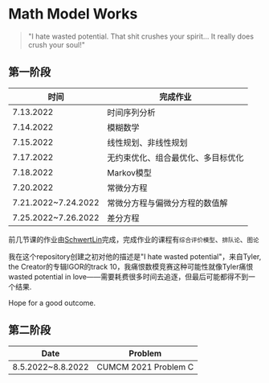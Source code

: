 # Math Model Works

>  "I hate wasted potential. That shit crushes your spirit... It really does crush your soul!"

## 第一阶段

| 时间                | 完成作业                           |
| ------------------- | ---------------------------------- |
| 7.13.2022           | 时间序列分析                       |
| 7.14.2022           | 模糊数学                           |
| 7.15.2022           | 线性规划、非线性规划               |
| 7.17.2022           | 无约束优化、组合最优化、多目标优化 |
| 7.18.2022           | Markov模型                         |
| 7.20.2022           | 常微分方程                         |
| 7.21.2022~7.24.2022 | 常微分方程与偏微分方程的数值解     |
| 7.25.2022~7.26.2022 | 差分方程                           |



前几节课的作业由[SchwertLin](https://github.com/SchwertLin)完成，完成作业的课程有`综合评价模型`、`排队论`、`图论`

我在这个repository创建之初对他的描述是"I hate wasted potential"，来自Tyler, the Creator的专辑IGOR的track 10，我痛恨数模竞赛这种可能性就像Tyler痛恨wasted potential in love——需要耗费很多时间去追逐，但最后可能都得不到一个结果.

Hope for a good outcome.



## 第二阶段

| Date              | Problem              |
| ----------------- | -------------------- |
| 8.5.2022~8.8.2022 | CUMCM 2021 Problem C |

